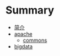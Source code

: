# Summary

* [简介](README.md)
* [apache](apache/readme.md)
    * [commons](apache/commons.md)
* [bigdata](big_data/readme.md)

